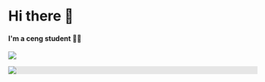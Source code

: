 
<h1>Hi there 👋</h1>

<h4>I'm a ceng student 👨‍💻</h4>

<a href="https://www.linkedin.com/in/bunyaminkirmizi/" target="_blank" rel="nofollow"><img src="https://img.shields.io/badge/LinkedIn-0077B5?style=for-the-badge&logo=linkedin&logoColor=white" /></a>
<p align="center">
<a href="https://xkcd.com/2293/" target="_blank" rel="nofollow"><img style="display: block;-webkit-user-select: none;margin: auto;background-color: hsl(0, 0%, 90%);transition: background-color 300ms;" src="https://imgs.xkcd.com/comics/rip_john_conway.gif"></a>

</p>

<!--
**bunyaminkirmizi/bunyaminkirmizi** is a ✨ _special_ ✨ repository because its `README.md` (this file) appears on your GitHub profile.

Here are some ideas to get you started:

- 🔭 I’m currently working on ...
- 🌱 I’m currently learning ...
- 👯 I’m looking to collaborate on ...
- 🤔 I’m looking for help with ...
- 💬 Ask me about ...
- 📫 How to reach me: ...
- 😄 Pronouns: ...
- ⚡ Fun fact: ...
-->

